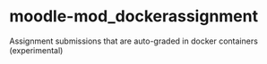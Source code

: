 # moodle-mod_dockerassignment
Assignment submissions that are auto-graded in docker containers (experimental)
